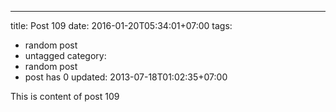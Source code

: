 ---
title: Post 109
date: 2016-01-20T05:34:01+07:00
tags:
  - random post
  - untagged
category:
  - random post
  - post has 0
updated: 2013-07-18T01:02:35+07:00

This is content of post 109